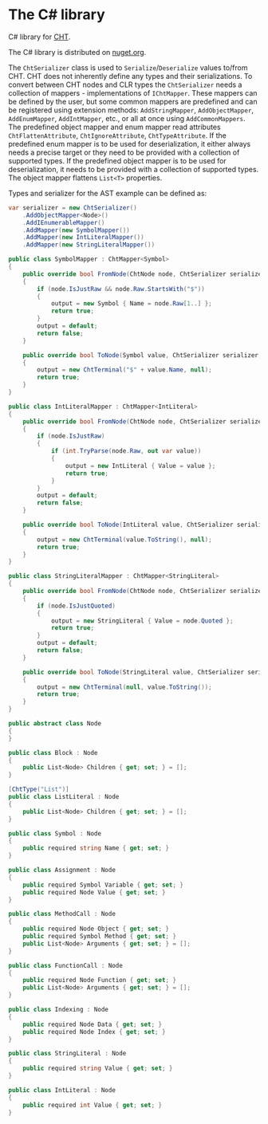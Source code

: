 # The C# library

C# library for [CHT](https://github.com/MichalMarsalek/CHT).

The C# library is distributed on [nuget.org](https://www.nuget.org/packages/CompactHeterogeneousTree).

The `ChtSerializer` class is used to `Serialize`/`Deserialize` values to/from CHT. CHT does not inherently define any types and their serializations. To convert between CHT nodes and CLR types the `ChtSerializer` needs a collection of mappers - implementations of `IChtMapper`. These mappers can be defined by the user, but some common mappers are predefined and can be registered using extension methods: `AddStringMapper`, `AddObjectMapper`, `AddEnumMapper`, `AddIntMapper`, etc., or all at once using `AddCommonMappers`. The predefined object mapper and enum mapper read attributes `ChtFlattenAttribute`, `ChtIgnoreAttribute`, `ChtTypeAttribute`. If the predefined enum mapper is to be used for deserialization, it either always needs a precise target or they need to be provided with a collection of supported types. If the predefined object mapper is to be used for deserialization, it needs to be provided with a collection of supported types. The object mapper flattens `List<T>` properties.

Types and serializer for the AST example can be defined as:

```cs
var serializer = new ChtSerializer()
    .AddObjectMapper<Node>()
    .AddIEnumerableMapper()
    .AddMapper(new SymbolMapper())
    .AddMapper(new IntLiteralMapper())
    .AddMapper(new StringLiteralMapper())

public class SymbolMapper : ChtMapper<Symbol>
{
    public override bool FromNode(ChtNode node, ChtSerializer serializer, out Symbol output)
    {
        if (node.IsJustRaw && node.Raw.StartsWith("$"))
        {
            output = new Symbol { Name = node.Raw[1..] };
            return true;
        }
        output = default;
        return false;
    }

    public override bool ToNode(Symbol value, ChtSerializer serializer, out ChtNode output)
    {
        output = new ChtTerminal("$" + value.Name, null);
        return true;
    }
}

public class IntLiteralMapper : ChtMapper<IntLiteral>
{
    public override bool FromNode(ChtNode node, ChtSerializer serializer, out IntLiteral output)
    {
        if (node.IsJustRaw)
        {
            if (int.TryParse(node.Raw, out var value))
            {
                output = new IntLiteral { Value = value };
                return true;
            }
        }
        output = default;
        return false;
    }

    public override bool ToNode(IntLiteral value, ChtSerializer serializer, out ChtNode output)
    {
        output = new ChtTerminal(value.ToString(), null);
        return true;
    }
}

public class StringLiteralMapper : ChtMapper<StringLiteral>
{
    public override bool FromNode(ChtNode node, ChtSerializer serializer, out StringLiteral output)
    {
        if (node.IsJustQuoted)
        {
            output = new StringLiteral { Value = node.Quoted };
            return true;
        }
        output = default;
        return false;
    }

    public override bool ToNode(StringLiteral value, ChtSerializer serializer, out ChtNode output)
    {
        output = new ChtTerminal(null, value.ToString());
        return true;
    }
}

public abstract class Node
{
}

public class Block : Node
{
    public List<Node> Children { get; set; } = [];
}

[ChtType("List")]
public class ListLiteral : Node
{
    public List<Node> Children { get; set; } = [];
}

public class Symbol : Node
{
    public required string Name { get; set; }
}

public class Assignment : Node
{
    public required Symbol Variable { get; set; }
    public required Node Value { get; set; }
}

public class MethodCall : Node
{
    public required Node Object { get; set; }
    public required Symbol Method { get; set; }
    public List<Node> Arguments { get; set; } = [];
}

public class FunctionCall : Node
{
    public required Node Function { get; set; }
    public List<Node> Arguments { get; set; } = [];
}

public class Indexing : Node
{
    public required Node Data { get; set; }
    public required Node Index { get; set; }
}

public class StringLiteral : Node
{
    public required string Value { get; set; }
}

public class IntLiteral : Node
{
    public required int Value { get; set; }
}
```
